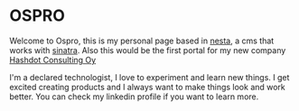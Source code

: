 # OSPRO

Welcome to Ospro, this is my personal page based in [nesta][], a cms that works with [sinatra][]. Also this would be the first portal for my new company [Hashdot Consulting Oy][]

I'm a declared technologist, I love to experiment and learn new things. I get excited creating products and I always want to make things look and work better. You can check my linkedin profile if you want to learn more.

[nesta]: http://nestacms.com
[sinatra]: http://www.sinatrarb.com/
[Hashdot Consulting Oy]: [http://hashdot.fi]
